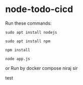 # node-todo-cicd

Run these commands:


`sudo apt install nodejs`


`sudo apt install npm`


`npm install`

`node app.js`

or Run by docker compose
niraj sir

test

